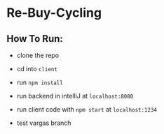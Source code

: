 # Re-Buy-Cycling

## How To Run:
- clone the repo
- cd into `client`
- run `npm install` 

- run backend in intelliJ at `localhost:8080`
- run client code with `npm start` at `localhost:1234`

- test vargas branch
